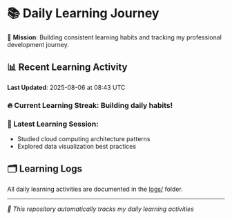 # 📚 Daily Learning Journey

🎯 **Mission**: Building consistent learning habits and tracking my professional development journey.

## 📊 Recent Learning Activity

**Last Updated**: 2025-08-06 at 08:43 UTC

### 🔥 Current Learning Streak: Building daily habits!

### 📝 Latest Learning Session:
- Studied cloud computing architecture patterns
- Explored data visualization best practices

## 🗂️ Learning Logs

All daily learning activities are documented in the [logs/](./logs/) folder.

---
*🤖 This repository automatically tracks my daily learning activities*
